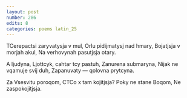 ```yaml
---
layout: post
number: 286
edits: 8
categories: poems latin_25
---
```


TCerepactsi zaryvatysja v mul,
Orlu pidijmatysj nad hmary,
Bojatjsja v morjah akul, 
Na verhovynah pasutjsja otary.

A ljudyna, 
Ljottcyk, cahtar tcy pastuh,
Zanurena submaryna,
Nijak ne vqamuje svij duh, 
Zapanuvaty — qolovna prytcyna.

Za Vsesvitu poroqom,
CTCo x tam kojitjsja?
Poky ne stane Boqom, 
Ne zaspokojitjsja.
